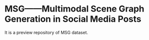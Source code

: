 # MSG——Multimodal Scene Graph Generation in Social Media Posts
It is a preview repository of MSG dataset.
